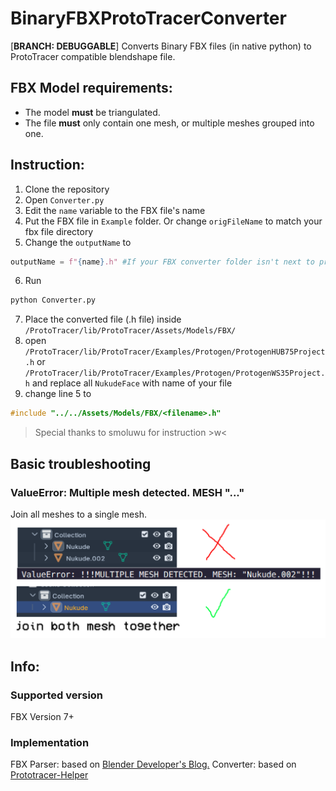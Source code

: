 # BinaryFBXProtoTracerConverter
[**BRANCH: DEBUGGABLE**] Converts Binary FBX files (in native python) to ProtoTracer compatible blendshape file.
## FBX Model requirements:
- The model **must** be triangulated.
- The file **must** only contain one mesh, or multiple meshes grouped into one.

## Instruction:
1. Clone the repository
2. Open `Converter.py`
3. Edit the `name` variable to the FBX file's name
4. Put the FBX file in `Example` folder. Or change `origFileName` to match your fbx file directory
5. Change the `outputName` to
```python
outputName = f"{name}.h" #If your FBX converter folder isn't next to prototracer folder.
```
6. Run
```bash
python Converter.py
```
7. Place the converted file (.h file) inside `/ProtoTracer/lib/ProtoTracer/Assets/Models/FBX/`
8. open `/ProtoTracer/lib/ProtoTracer/Examples/Protogen/ProtogenHUB75Project.h` or `/ProtoTracer/lib/ProtoTracer/Examples/Protogen/ProtogenWS35Project.h` and replace all `NukudeFace` with name of your file
10. change line 5 to
```c
#include "../../Assets/Models/FBX/<filename>.h"
```
> Special thanks to smoluwu for instruction >w<

## Basic troubleshooting
### ValueError: Multiple mesh detected. MESH "..."
Join all meshes to a single mesh.
![Multiple meshes](multiple-mesh.png)

## Info:
### Supported version
FBX Version 7+
### Implementation
FBX Parser: based on [Blender Developer's Blog.](https://code.blender.org/2013/08/fbx-binary-file-format-specification)
Converter: based on [Prototracer-Helper](https://github.com/coelacant1/ProtoTracer-Helpers/tree/main/FBX-Converter)
